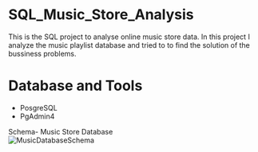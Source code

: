 # SQL_Music_Store_Analysis
 This is the SQL project to analyse online music store data.
 In this project I analyze the music playlist database and tried to to find the solution of the bussiness problems. 
 
# Database and Tools
  * PosgreSQL
  * PgAdmin4
  
Schema- Music Store Database  
![MusicDatabaseSchema](https://user-images.githubusercontent.com/103653512/228342619-b47203ba-6dee-49bb-8ce2-f4a6785aa685.png)
